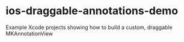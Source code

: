 ios-draggable-annotations-demo
==============================

Example Xcode projects showing how to build a custom, draggable MKAnnotationView
